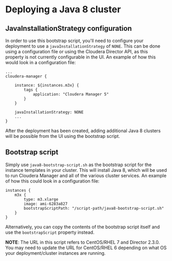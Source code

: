 # Deploying a Java 8 cluster

## JavaInstallationStrategy configuration

In order to use this bootstrap script, you'll need to configure your deployment to use a
`javaInstallationStrategy` of `NONE`. This can be done using a configuration file or using the
Cloudera Director API, as this property is not currently configurable in the UI.
An example of how this would look in a configuration file:

```
...
cloudera-manager {

    instance: ${instances.m3x} {
        tags {
            application: "Cloudera Manager 5"
        }
    }

    javaInstallationStrategy: NONE
    ...
}
```

After the deployment has been created, adding additional Java 8 clusters will be possible from
the UI using the bootstrap script.

## Bootstrap script

Simply use `java8-bootstrap-script.sh` as the bootstrap script for the instance templates
in your cluster.  This will install Java 8, which will be used to run Cloudera Manager and all
of the various cluster services. An example of how this could look in a configuration file:

```
instances {
    m3x {
        type: m3.xlarge
        image: ami-6283a827
        bootstrapScriptPath: "/script-path/java8-bootstrap-script.sh"
    }
}
```

Alternatively, you can copy the contents of the bootstrap script itself and use the `bootstrapScript`
property instead.

**NOTE**: The URL in this script refers to CentOS/RHEL 7 and Director 2.3.0. You may need to update the URL
for CentOS/RHEL 6 depending on what OS your deployment/cluster instances are running.
